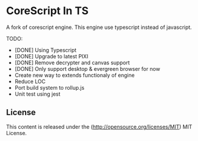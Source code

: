 # CoreScript In TS

A fork of corescript engine. This engine use typescript instead of javascript.

TODO:
- [DONE] Using Typescript
- [DONE] Upgrade to latest PIXI
- [DONE] Remove decrypter and canvas support
- [DONE] Only support desktop & evergreen browser for now
- Create new way to extends functionaly of engine 
- Reduce LOC  
- Port build system to rollup.js
- Unit test using jest


## License
This content is released under the (http://opensource.org/licenses/MIT) MIT License.
